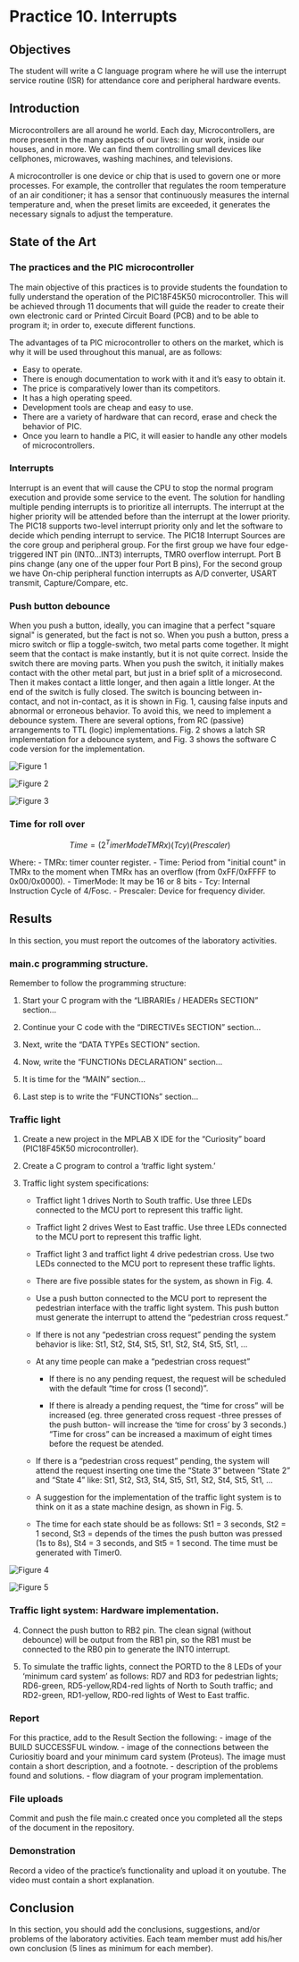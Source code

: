 # Practice 10. Interrupts

## Objectives
The student will write a C language program where he
will use the interrupt service routine (ISR) for attendance
core and peripheral hardware events.

## Introduction

Microcontrollers are all around  he world. Each day, Microcontrollers, are more present in the many aspects of our lives: in our work, inside our houses, and in more. We can find them controlling small devices like cellphones, microwaves, washing machines, and televisions.

A microcontroller is one device or chip that is used to govern one or more processes. For example, the controller that regulates the room temperature of an air conditioner; it has a sensor that continuously measures the internal temperature and, when the preset limits are exceeded, it generates the necessary signals to adjust the temperature.

## State of the Art

### The practices and the PIC microcontroller

The main objective of this practices is to provide students the foundation to fully understand the operation of the PIC18F45K50 microcontroller. This will be achieved through 11 documents that will guide the reader to create their own electronic card or Printed Circuit Board (PCB) and to be able to program it; in order to, execute different functions.

The advantages of ta PIC microcontroller to others on the market, which is why it will be used throughout this manual, are as follows:

- Easy to operate.
- There is enough documentation to work with it and it’s easy to obtain it.
- The price is comparatively lower than its competitors.
- It has a high operating speed.
- Development tools are cheap and easy to use.
- There are a variety of hardware that can record, erase and check the behavior of PIC.
- Once you learn to handle a PIC, it will easier to handle any other models of microcontrollers.


###  Interrupts
Interrupt is an event that will cause the CPU to stop the
normal program execution and provide some service to the
event. The solution for handling multiple pending interrupts is
to prioritize all interrupts. The interrupt at the higher priority
will be attended before than the interrupt at the lower priority.
The PIC18 supports two-level interrupt priority only and let the
software to decide which pending interrupt to service. The
PIC18 Interrupt Sources are the core group and peripheral
group. For the first group we have four edge-triggered INT pin
(INT0...INT3) interrupts, TMR0 overflow interrupt. Port B
pins change (any one of the upper four Port B pins), For the
second group we have On-chip peripheral function interrupts as
A/D converter, USART transmit, Capture/Compare, etc.

### Push button debounce
When you push a button, ideally, you can imagine that a
perfect "square signal" is generated, but the fact is not so. When
you push a button, press a micro switch or flip a toggle-switch,
two metal parts come together. It might seem that the contact is
make instantly, but it is not quite correct. Inside the switch there
are moving parts. When you push the switch, it initially makes
contact with the other metal part, but just in a brief split of a
microsecond. Then it makes contact a little longer, and then
again a little longer. At the end of the switch is fully closed. The
switch is bouncing between in-contact, and not in-contact, as it
is shown in Fig. 1, causing false inputs and abnormal or
erroneous behavior. To avoid this, we need to implement a
debounce system. There are several options, from RC (passive)
arrangements to TTL (logic) implementations. Fig. 2 shows a
latch SR implementation for a debounce system, and Fig. 3
shows the software C code version for the implementation.

![Figure 1](./img/fig1.png)

![Figure 2](./img/fig2.png)

![Figure 3](./img/fig3.png)

### Time for roll over

$$Time = (2^TimerMode TMRx)(Tcy)(Prescaler)$$

Where:
    - TMRx: timer counter register.
    - Time: Period from "initial count" in TMRx to the moment when TMRx has an overflow (from 0xFF/0xFFFF to 0x00/0x0000).
    - TimerMode: It may be 16 or 8 bits
    - Tcy: Internal Instruction Cycle of 4/Fosc.
    - Prescaler: Device for frequency divider.

## Results

In this section, you must report the outcomes of the laboratory activities.

### main.c programming structure.

Remember to follow the programming structure: 

1.	Start your C program with the “LIBRARIEs / HEADERs SECTION” section… 

2.	Continue your C code with the “DIRECTIVEs SECTION” section… 

3.	Next, write the “DATA TYPEs SECTION” section.

4.	Now, write the “FUNCTIONs DECLARATION” section…

5.	It is time for the “MAIN” section… 

6.	Last step is to write the “FUNCTIONs” section… 

###  Traffic light
1. Create a new project in the MPLAB X IDE for the
“Curiosity” board (PIC18F45K50 microcontroller).

2. Create a C program to control a ‘traffic light system.’

3. Traffic light system specifications:

    - Traffict light 1 drives North to South traffic. Use three LEDs connected to the MCU port to represent this traffic light.

    - Traffict light 2 drives West to East traffic. Use three LEDs connected to the MCU port to represent this traffic light.

    - Traffict light 3 and traffict light 4 drive pedestrian cross. Use two LEDs connected to the MCU port to represent these traffic lights. 
    
    - There are five possible states for the system, as shown in Fig. 4.

    - Use a push button connected to the MCU port to represent the pedestrian interface with the traffic light system. This push button must generate the interrupt to attend the “pedestrian cross request.”
    
    - If there is not any “pedestrian cross request” pending the system behavior is like: St1, St2, St4, St5, St1, St2, St4, St5, St1, ... 
    
    - At any time people can make a “pedestrian cross request”
        
        * If there is no any pending request, the request will be scheduled with the default “time for cross (1 second)”.
        
        * If there is already a pending request, the “time for cross” will be increased (eg. three generated cross request -three presses of the push button- will increase the ‘time for cross’ by 3 seconds.) “Time for cross” can be increased a maximum of eight times before the request be atended.
    
    - If there is a “pedestrian cross request” pending, the system will attend the request inserting one time the “State 3” between “State 2” and “State 4” like: St1, St2, St3, St4, St5, St1, St2, St4, St5, St1, ...
    
    - A suggestion for the implementation of the traffic light system is to think on it as a state machine design, as shown in Fig. 5.

    - The time for each state should be as follows: St1 = 3 seconds, St2 = 1 second, St3 = depends of the times the push button was pressed (1s to 8s), St4 = 3 seconds, and St5 = 1 second. The time must be generated with Timer0.


![Figure 4](./img/fig4.png)

![Figure 5](./img/fig5.png)

### Traffic light system: Hardware implementation.

4. Connect the push button to RB2 pin. The clean signal (without debounce) will be output from the RB1 pin, so the RB1 must be connected to the RB0 pin to generate the INT0 interrupt.

5. To simulate the traffic lights, connect the PORTD to the 8 LEDs of your ‘minimum card system’ as follows: RD7 and RD3 for pedestrian lights; RD6-green, RD5-yellow,RD4-red lights of North to South traffic; and RD2-green, RD1-yellow, RD0-red lights of West to East traffic.


### Report
For this practice, add to the Result Section the following:
    - image of the BUILD SUCCESSFUL window.
    - image of the connections between the Curiositiy board and  your minimum card system (Proteus). The image must contain a short description, and a footnote.
    - description of the problems found and solutions.
    - flow diagram of your program implementation.

### File uploads
Commit and push the file main.c created once you completed all the steps of the document in the repository.

### Demonstration
Record a video of the practice’s functionality and upload it on youtube. The video must contain a short explanation.

## Conclusion
In this section, you should add the conclusions, suggestions, and/or problems of the laboratory activities. Each team member must add his/her own conclusion (5 lines as minimum for each member).
